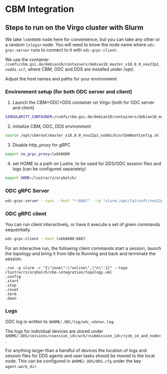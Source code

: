 # CBM Integration

## Steps to run on the Virgo cluster with Slurm

We take `lxbk0600` node here for convenience, but you can take any other or a random `lxlogin` node. You will need to know the node name where `odc-grpc-server` runs to connect to it with `odc-grpc-client`.

We use the container `/cvmfs/cbm.gsi.de/debian10/containers/debian10_master_v18.8.0_nov22p1_nodds.sif`, where CBM, ODC and DDS are installed under /opt/.

Adjust the host names and paths for your environment

### Environment setup (for both ODC server and client)

1. Launch the CBM+ODC+DDS container on Virgo (both for ODC server and client)

```sh
SINGULARITY_CONTAINER=/cvmfs/cbm.gsi.de/debian10/containers/debian10_master_v18.8.0_nov22p1_nodds.sif ssh -o SendEnv=SINGULARITY_CONTAINER lxbk0600
```

2. initialize CBM, ODC, DDS environment

```bash
source /opt/cbmroot/master_v18.8.0_nov22p1_nodds/bin/CbmRootConfig.sh -a
```

3. Disable http_proxy for gRPC
```bash
export no_grpc_proxy=lxbk0600
```

4. set HOME to a path on Lustre, to be used for DDS/ODC session files and logs (can be configured separately)
```bash
export HOME=/lustre/rz/orybalch/
```

### ODC gRPC Server

```bash
odc-grpc-server --sync --host "*:6667" --rp "slurm:/opt/fairsoft/nov22p1_nodds/bin/odc-rp-epn-slurm --zones online:5:/lustre/rz/orybalch/cbm-integration/slurm-main.cfg:" --timeout 120
```

### ODC gRPC client

You can run client interactively, or have it execute a set of given commands sequentially.

```bash
odc-grpc-client --host lxbk0600:6667
```
For an interactive run, the following client commands start a session, launch the topology and bring it from Idle to Running and back and terminate the session.

```
.run -p slurm -r "{\"zone\":\"online\",\"n\":1}" --topo /lustre/rz/orybalch/cbm-integration/topology.xml
.config
.start
.stop
.reset
.term
.down
```

### Logs

ODC log is written to `$HOME/.ODC/log/odc_<date>.log`.

The logs for individual devices are stored under `$HOME/.DDS/sessions/<session_id>/wrk/<submission_id>/<job_id_and_node>`.

For anything larger than a handful of devices the location of logs and session files for DDS agents and user tasks should be moved to the local node. This can be configured in `$HOME/.DDS/DDS.cfg` under the key `agent.work_dir`.